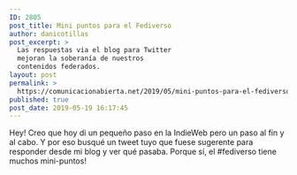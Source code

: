 ```yaml
---
ID: 2805
post_title: Mini puntos para el Fediverso
author: danicotillas
post_excerpt: >
  Las respuestas via el blog para Twitter
  mejoran la soberanía de nuestros
  contenidos federados.
layout: post
permalink: >
  https://comunicacionabierta.net/2019/05/mini-puntos-para-el-fediverso/
published: true
post_date: 2019-05-19 16:17:45
---
```

Hey! Creo que hoy di un pequeño paso en la IndieWeb pero un paso al fin y al cabo. Y por eso busqué un tweet tuyo que fuese sugerente para responder desde mi blog y ver qué pasaba. Porque sí, el #fediverso tiene muchos mini-puntos!